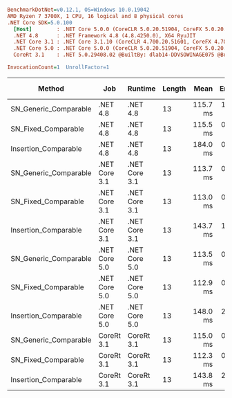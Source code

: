 ``` ini

BenchmarkDotNet=v0.12.1, OS=Windows 10.0.19042
AMD Ryzen 7 3700X, 1 CPU, 16 logical and 8 physical cores
.NET Core SDK=5.0.100
  [Host]        : .NET Core 5.0.0 (CoreCLR 5.0.20.51904, CoreFX 5.0.20.51904), X64 RyuJIT
  .NET 4.8      : .NET Framework 4.8 (4.8.4250.0), X64 RyuJIT
  .NET Core 3.1 : .NET Core 3.1.10 (CoreCLR 4.700.20.51601, CoreFX 4.700.20.51901), X64 RyuJIT
  .NET Core 5.0 : .NET Core 5.0.0 (CoreCLR 5.0.20.51904, CoreFX 5.0.20.51904), X64 RyuJIT
  CoreRt 3.1    : .NET 5.0.29408.02 @BuiltBy: dlab14-DDVSOWINAGE075 @Branch: master @Commit: 4ce1c21ac0d4d1a3b7f7a548214966f69ac9f199, X64 AOT

InvocationCount=1  UnrollFactor=1  

```
|                Method |           Job |       Runtime | Length |     Mean |   Error |  StdDev | Gen 0 | Gen 1 | Gen 2 | Allocated |
|---------------------- |-------------- |-------------- |------- |---------:|--------:|--------:|------:|------:|------:|----------:|
| SN_Generic_Comparable |      .NET 4.8 |      .NET 4.8 |     13 | 115.7 ms | 1.16 ms | 1.08 ms |     - |     - |     - |         - |
|   SN_Fixed_Comparable |      .NET 4.8 |      .NET 4.8 |     13 | 115.5 ms | 0.50 ms | 0.46 ms |     - |     - |     - |         - |
|  Insertion_Comparable |      .NET 4.8 |      .NET 4.8 |     13 | 184.0 ms | 0.54 ms | 0.48 ms |     - |     - |     - |         - |
| SN_Generic_Comparable | .NET Core 3.1 | .NET Core 3.1 |     13 | 113.7 ms | 0.56 ms | 0.52 ms |     - |     - |     - |         - |
|   SN_Fixed_Comparable | .NET Core 3.1 | .NET Core 3.1 |     13 | 113.0 ms | 0.84 ms | 0.78 ms |     - |     - |     - |         - |
|  Insertion_Comparable | .NET Core 3.1 | .NET Core 3.1 |     13 | 143.7 ms | 1.40 ms | 1.31 ms |     - |     - |     - |         - |
| SN_Generic_Comparable | .NET Core 5.0 | .NET Core 5.0 |     13 | 113.5 ms | 0.33 ms | 0.31 ms |     - |     - |     - |         - |
|   SN_Fixed_Comparable | .NET Core 5.0 | .NET Core 5.0 |     13 | 112.9 ms | 0.48 ms | 0.45 ms |     - |     - |     - |         - |
|  Insertion_Comparable | .NET Core 5.0 | .NET Core 5.0 |     13 | 148.0 ms | 2.11 ms | 1.98 ms |     - |     - |     - |         - |
| SN_Generic_Comparable |    CoreRt 3.1 |    CoreRt 3.1 |     13 | 115.0 ms | 0.28 ms | 0.23 ms |     - |     - |     - |         - |
|   SN_Fixed_Comparable |    CoreRt 3.1 |    CoreRt 3.1 |     13 | 112.3 ms | 0.29 ms | 0.26 ms |     - |     - |     - |         - |
|  Insertion_Comparable |    CoreRt 3.1 |    CoreRt 3.1 |     13 | 143.8 ms | 2.72 ms | 2.67 ms |     - |     - |     - |         - |
